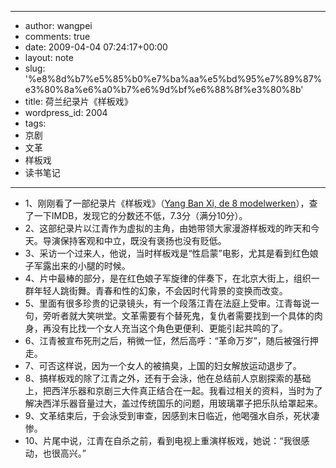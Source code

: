 - --
- author: wangpei
- comments: true
- date: 2009-04-04 07:24:17+00:00
- layout: note
- slug: '%e8%8d%b7%e5%85%b0%e7%ba%aa%e5%bd%95%e7%89%87%e3%80%8a%e6%a0%b7%e6%9d%bf%e6%88%8f%e3%80%8b'
- title: 荷兰纪录片《样板戏》
- wordpress_id: 2004
- tags:
- 京剧
- 文革
- 样板戏
- 读书笔记
- --
- 1、刚刚看了一部纪录片《样板戏》（[Yang Ban Xi, de 8 modelwerken](http://www.imdb.com/title/tt0436978/)），查了一下IMDB，发现它的分数还不低，7.3分（满分10分）。
- 2、这部纪录片以江青作为虚拟的主角，由她带领大家漫游样板戏的昨天和今天。导演保持客观和中立，既没有褒扬也没有贬低。
- 3、采访一个过来人，他说，当时样板戏是“性启蒙”电影，尤其是看到红色娘子军露出来的小腿的时候。
- 4、片中最棒的部分，是在红色娘子军旋律的伴奏下，在北京大街上，组织一群年轻人跳街舞。青春和性的幻象，不会因时代背景的变换而改变。
- 5、里面有很多珍贵的记录镜头，有一个段落江青在法庭上受审。江青每说一句，旁听者就大笑哄堂。文革需要有个替死鬼，复仇者需要找到一个具体的肉身，再没有比找一个女人充当这个角色更便利、更能引起共鸣的了。
- 6、江青被宣布死刑之后，稍微一怔，然后高呼：“革命万岁”，随后被强行押走。
- 7、可否这样说，因为一个女人的被搞臭，上国的妇女解放运动退步了。
- 8、搞样板戏的除了江青之外，还有于会泳，他在总结前人京剧探索的基础上，把西洋乐器和京剧三大件真正结合在一起。我看过相关的资料，当时为了解决西洋乐器音量过大，盖过传统国乐的问题，用玻璃罩子把乐队给罩起来。
- 9、文革结束后，于会泳受到审查，因感到末日临近，他喝强水自杀，死状凄惨。
- 10、片尾中说，江青在自杀之前，看到电视上重演样板戏，她说：“我很感动，也很高兴。”
